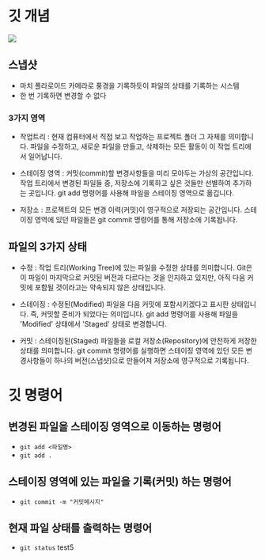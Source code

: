 # 깃 개념

![](https://encrypted-tbn0.gstatic.com/images?q=tbn:ANd9GcT2aRJR6dWUGsjhkUzKkGp-3787npBEJcJblg&s)

## 스냅샷

- 마치 폴라로이드 카메라로 풍경을 기록하듯이 파일의 상태를 기록하는 시스템
- 한 번 기록하면 변경할 수 없다

### 3가지 영역

- 작업트리 : 현재 컴퓨터에서 직접 보고 작업하는 프로젝트 폴더 그 자체를 의미합니다. 파일을 수정하고, 새로운 파일을 만들고, 삭제하는 모든 활동이 이 작업 트리에서 일어납니다.

- 스테이징 영역 : 커밋(commit)할 변경사항들을 미리 모아두는 가상의 공간입니다. 작업 트리에서 변경된 파일들 중, 저장소에 기록하고 싶은 것들만 선별하여 추가하는 곳입니다. git add 명령어를 사용해 파일을 스테이징 영역으로 옮깁니다.

- 저장소 : 프로젝트의 모든 변경 이력(커밋)이 영구적으로 저장되는 공간입니다. 스테이징 영역에 있던 파일들은 git commit 명령어를 통해 저장소에 기록됩니다.

## 파일의 3가지 상태

- 수정 : 작업 트리(Working Tree)에 있는 파일을 수정한 상태를 의미합니다. Git은 이 파일이 마지막으로 커밋된 버전과 다르다는 것을 인지하고 있지만, 아직 다음 커밋에 포함될 것이라고는 약속되지 않은 상태입니다.

- 스테이징 : 수정된(Modified) 파일을 다음 커밋에 포함시키겠다고 표시한 상태입니다. 즉, 커밋할 준비가 되었다는 의미입니다. git add 명령어를 사용해 파일을 'Modified' 상태에서 'Staged' 상태로 변경합니다.

- 커밋 : 스테이징된(Staged) 파일들을 로컬 저장소(Repository)에 안전하게 저장한 상태를 의미합니다. git commit 명령어를 실행하면 스테이징 영역에 있던 모든 변경사항들이 하나의 버전(스냅샷)으로 만들어져 저장소에 영구적으로 기록됩니다.

# 깃 명령어

## 변경된 파일을 스테이징 영역으로 이동하는 명령어

- `git add <파일명>`
- `git add .`

## 스테이징 영역에 있는 파일을 기록(커밋) 하는 명령어

- `git commit -m "커밋메시지"`

## 현재 파일 상태를 출력하는 명령어

- `git status`
test5